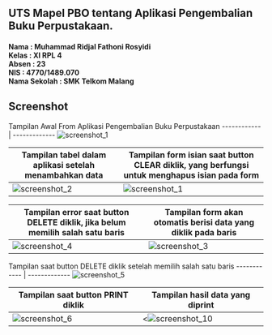 ## UTS Mapel PBO tentang Aplikasi Pengembalian Buku Perpustakaan.
#### Nama : Muhammad Ridjal Fathoni Rosyidi<br>Kelas : XI RPL 4<br>Absen : 23<br>NIS : 4770/1489.070 <br>Nama Sekolah : SMK Telkom Malang

## Screenshot
Tampilan Awal From Aplikasi Pengembalian Buku Perpustakaan
------------ | -------------
![screenshot_1](https://cloud.githubusercontent.com/assets/21316966/24054384/988fb4f2-0b6e-11e7-9cca-7ad90eef523d.png)

Tampilan tabel dalam aplikasi setelah menambahkan data | Tampilan form isian saat button CLEAR diklik, yang berfungsi untuk menghapus isian pada form
------------ | -------------
![screenshot_2](https://cloud.githubusercontent.com/assets/21316966/24054385/98942334-0b6e-11e7-9795-1d5321788f9e.png) | ![screenshot_1](https://cloud.githubusercontent.com/assets/21316966/24054384/988fb4f2-0b6e-11e7-9cca-7ad90eef523d.png)

Tampilan error saat button DELETE diklik, jika belum memilih salah satu baris | Tampilan form  akan otomatis berisi data yang diklik pada baris
------------ | -------------
![screenshot_4](https://cloud.githubusercontent.com/assets/21316966/24054387/98963804-0b6e-11e7-8c8d-2b25de9f96a9.png) | ![screenshot_3](https://cloud.githubusercontent.com/assets/21316966/24054386/9895a02e-0b6e-11e7-966d-25c076384cad.png)

Tampilan saat button DELETE diklik setelah memilih salah satu baris
------------ | -------------
![screenshot_5](https://cloud.githubusercontent.com/assets/21316966/24054389/989b058c-0b6e-11e7-8aee-7cf829981314.png)

Tampilan saat button PRINT diklik | Tampilan hasil data yang diprint
------------ | -------------
![screenshot_6](https://cloud.githubusercontent.com/assets/21316966/24054388/9898c2fe-0b6e-11e7-93e0-72220c446344.png) | <![screenshot_10](https://cloud.githubusercontent.com/assets/21316966/24054393/98c7e5f2-0b6e-11e7-88c3-c10514550e13.png)
